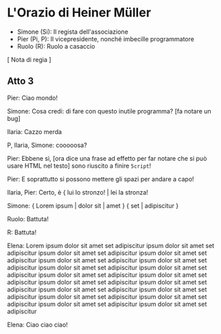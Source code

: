 


L'Orazio di Heiner Müller
=========================



- Simone (Si): Il regista dell'associazione
- Pier (Pi, P): Il vicepresidente, nonché imbecille programmatore
- Ruolo (R): Ruolo a casaccio

[ Nota di regia ]

Atto 3
------

Pier: Ciao mondo!

Simone: Cosa credi: di fare con questo inutile programma? [fa notare un
        bug]

Ilaria: Cazzo merda

P, Ilaria, Simone: cooooosa?

Pier: Ebbene sì, [ora dice una frase ad effetto per far notare che si
      può usare HTML nel testo] sono riuscito a finire
      <code>5cript</code>!

Pier: E soprattutto si possono mettere gli spazi per andare a capo!

Ilaria, Pier: Certo, è { lui lo stronzo! | lei la stronza!

Simone: { Lorem ipsum | dolor sit | amet } { set | adipiscitur }

Ruolo: Battuta!

R: Battuta!

Elena:
    Lorem ipsum dolor sit amet set adipiscitur ipsum dolor sit amet set adipiscitur ipsum dolor sit amet set adipiscitur ipsum dolor sit amet set adipiscitur ipsum dolor sit amet set adipiscitur ipsum dolor sit amet set adipiscitur ipsum dolor sit amet set adipiscitur ipsum dolor sit amet set adipiscitur ipsum dolor sit amet set adipiscitur ipsum dolor sit amet set adipiscitur ipsum dolor sit amet set adipiscitur ipsum dolor sit amet set adipiscitur ipsum dolor sit amet set adipiscitur ipsum dolor sit amet set adipiscitur ipsum dolor sit amet set adipiscitur ipsum dolor sit amet set adipiscitur ipsum dolor sit amet set adipiscitur ipsum dolor sit amet set adipiscitur

Elena: Ciao ciao ciao!